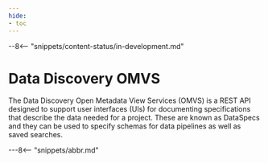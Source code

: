 ```yaml
---
hide:
- toc
---
```


<!-- SPDX-License-Identifier: CC-BY-4.0 -->
<!-- Copyright Contributors to the Egeria project. -->

--8<-- "snippets/content-status/in-development.md"

# Data Discovery OMVS

The Data Discovery Open Metadata View Services (OMVS) is a REST API designed to support user interfaces (UIs) for documenting specifications that describe the data needed for a project.  These are known as DataSpecs and they can be used to specify schemas for data pipelines as well as saved searches.

---8<-- "snippets/abbr.md"






